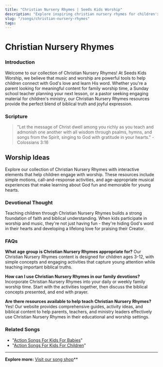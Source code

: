 ```yaml
---
title: "Christian Nursery Rhymes | Seeds Kids Worship"
description: "Explore inspiring christian nursery rhymes for children's worship and faith development. Biblical music resources for families and ministry."
slug: "/songs/christian-nursery-rhymes"
tags:
---
```


# Christian Nursery Rhymes

### Introduction

Welcome to our collection of Christian Nursery Rhymes! At Seeds Kids Worship, we believe that music and worship are powerful tools to help children connect with God's love and learn His word. Whether you're a parent looking for meaningful content for family worship time, a Sunday school teacher planning your next lesson, or a pastor seeking engaging material for children's ministry, our Christian Nursery Rhymes resources provide the perfect blend of biblical truth and joyful expression.

### Scripture

> "Let the message of Christ dwell among you richly as you teach and admonish one another with all wisdom through psalms, hymns, and songs from the Spirit, singing to God with gratitude in your hearts." - Colossians 3:16

## Worship Ideas

Explore our collection of Christian Nursery Rhymes with interactive elements that help children engage with worship. These resources include simple motions, call-and-response activities, and age-appropriate musical experiences that make learning about God fun and memorable for young hearts.

### Devotional Thought

Teaching children through Christian Nursery Rhymes builds a strong foundation of faith and biblical understanding. When kids participate in worship and music, they're not just having fun - they're hiding God's word in their hearts and developing a lifelong love for praising their Creator.

### FAQs

**What age group is Christian Nursery Rhymes appropriate for?**
Our Christian Nursery Rhymes content is designed for children ages 3-12, with simple concepts and engaging activities that capture young attention while teaching important biblical truths.

**How can I use Christian Nursery Rhymes in our family devotions?**
Incorporate Christian Nursery Rhymes into your daily or weekly family worship time. Start with the activities together, then discuss the biblical concepts presented, and end with prayer.

**Are there resources available to help teach Christian Nursery Rhymes?**
Yes! Our website provides comprehensive guides, activity ideas, and biblical content to help parents, teachers, and ministry leaders effectively use Christian Nursery Rhymes in their educational and worship settings.

### Related Songs

- "[Action Songs For Kids For Babies](/songs/action-songs-for-kids-for-babies/)"
- "[Action Songs For Kids For Children](/songs/action-songs-for-kids-for-children/)"

---

**Explore more:** [Visit our song shop](https://seedskidsworship.com/shop)**

<!-- Schema Markup -->
<script type="application/ld+json">
{
  "@context": "https://schema.org",
  "@type": "MusicRecording",
  "name": "Christian Nursery Rhymes",
  "byArtist": {
    "@type": "MusicGroup",
    "name": "Seeds Kids Worship"
  },
  "isFamilyFriendly": true,
  "url": "https://seedskidsworship.com/songs/christian-nursery-rhymes/"
}
</script>